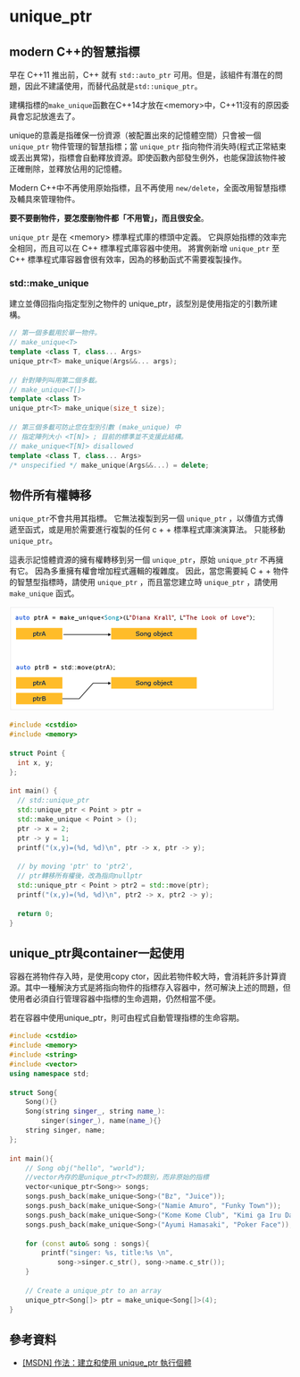 # unique\_ptr

## modern C++的智慧指標

早在 C++11 推出前，C++ 就有 `std::auto_ptr` 可用。但是，該組件有潛在的問題，因此不建議使用，而替代品就是`std::unique_ptr`。

建構指標的`make_unique`函數在C++14才放在&lt;memory&gt;中，C++11沒有的原因委員會忘記放進去了。

unique的意義是指確保一份資源（被配置出來的記憶體空間）只會被一個 `unique_ptr` 物件管理的智慧指標；當 `unique_ptr` 指向物件消失時\(程式正常結束或丟出異常\)，指標會自動釋放資源。即使函數內部發生例外，也能保證該物件被正確刪除，並釋放佔用的記憶體。

Modern C++中不再使用原始指標，且不再使用 `new/delete`，全面改用智慧指標及輔具來管理物件。

**要不要刪物件，要怎麼刪物件都「不用管」，而且很安全**。

`unique_ptr` 是在 &lt;memory&gt;  標準程式庫的標頭中定義。 它與原始指標的效率完全相同，而且可以在 C++ 標準程式庫容器中使用。 將實例新增 `unique_ptr` 至 C++ 標準程式庫容器會很有效率，因為的移動函式不需要複製操作。

### std::make\_unique

建立並傳回指向指定型別之物件的 unique\_ptr，該型別是使用指定的引數所建構。

```cpp
// 第一個多載用於單一物件。 
// make_unique<T>
template <class T, class... Args>
unique_ptr<T> make_unique(Args&&... args);

// 針對陣列叫用第二個多載。
// make_unique<T[]>
template <class T>
unique_ptr<T> make_unique(size_t size);

// 第三個多載可防止您在型別引數 (make_unique) 中
// 指定陣列大小 <T[N]> ; 目前的標準並不支援此結構。
// make_unique<T[N]> disallowed
template <class T, class... Args>
/* unspecified */ make_unique(Args&&...) = delete;
```

## 物件所有權轉移

`unique_ptr`不會共用其指標。 它無法複製到另一個 `unique_ptr` ，以傳值方式傳遞至函式，或是用於需要進行複製的任何 c + + 標準程式庫演演算法。 只能移動 `unique_ptr`。

 這表示記憶體資源的擁有權轉移到另一個 `unique_ptr`，原始 `unique_ptr` 不再擁有它。 因為多重擁有權會增加程式邏輯的複雜度。 因此，當您需要純 C + + 物件的智慧型指標時，請使用 `unique_ptr` ，而且當您建立時 `unique_ptr` ，請使用 `make_unique` 函式。

![unique\_ptr&#x5FC5;&#x9808;&#x7528;std::move&#x8F49;&#x79FB;&#x6240;&#x6709;&#x6B0A;](../../.gitbook/assets/unique_ptr.png)

```cpp
#include <cstdio>
#include <memory>

struct Point {
  int x, y;
};

int main() {
  // std::unique_ptr
  std::unique_ptr < Point > ptr = 
  std::make_unique < Point > ();
  ptr -> x = 2;
  ptr -> y = 1;
  printf("(x,y)=(%d, %d)\n", ptr -> x, ptr -> y);

  // by moving 'ptr' to 'ptr2', 
  // ptr轉移所有權後，改為指向nullptr
  std::unique_ptr < Point > ptr2 = std::move(ptr);
  printf("(x,y)=(%d, %d)\n", ptr2 -> x, ptr2 -> y);

  return 0;
}
```

## unique\_ptr與container一起使用

容器在將物件存入時，是使用copy ctor，因此若物件較大時，會消耗許多計算資源。其中一種解決方式是將指向物件的指標存入容器中，然可解決上述的問題，但使用者必須自行管理容器中指標的生命週期，仍然相當不便。

若在容器中使用unique\_ptr，則可由程式自動管理指標的生命容期。

```cpp
#include <cstdio>
#include <memory>
#include <string>
#include <vector>
using namespace std;

struct Song{
    Song(){}
    Song(string singer_, string name_):
        singer(singer_), name(name_){}
    string singer, name;
};

int main(){
    // Song obj("hello", "world");
    //vector內存的是unique_ptr<T>的類別，而非原始的指標
    vector<unique_ptr<Song>> songs;
    songs.push_back(make_unique<Song>("Bz", "Juice"));
    songs.push_back(make_unique<Song>("Namie Amuro", "Funky Town"));
    songs.push_back(make_unique<Song>("Kome Kome Club", "Kimi ga Iru Dake de"));
    songs.push_back(make_unique<Song>("Ayumi Hamasaki", "Poker Face"));

    for (const auto& song : songs){
        printf("singer: %s, title:%s \n",
            song->singer.c_str(), song->name.c_str());
    } 

    // Create a unique_ptr to an array
    unique_ptr<Song[]> ptr = make_unique<Song[]>(4);   
}

```

## 

## 參考資料

* [\[MSDN\] 作法：建立和使用 unique\_ptr 執行個體](https://docs.microsoft.com/zh-tw/cpp/cpp/how-to-create-and-use-unique-ptr-instances?view=msvc-160&viewFallbackFrom=vs-2019)



